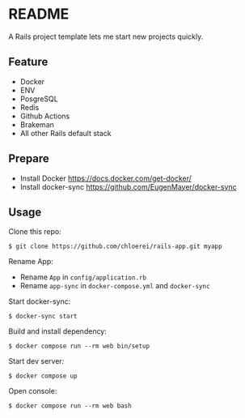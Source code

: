 # README

A Rails project template lets me start new projects quickly.

## Feature

- Docker
- ENV
- PosgreSQL
- Redis
- Github Actions
- Brakeman
- All other Rails default stack

## Prepare

- Install Docker https://docs.docker.com/get-docker/
- Install docker-sync https://github.com/EugenMayer/docker-sync

## Usage

Clone this repo:

```
$ git clone https://github.com/chloerei/rails-app.git myapp
```

Rename App:

- Rename `App` in `config/application.rb`
- Rename `app-sync` in `docker-compose.yml` and `docker-sync`

Start docker-sync:

```
$ docker-sync start
```

Build and install dependency:

```
$ docker compose run --rm web bin/setup
```

Start dev server:

```
$ docker compose up
```

Open console:

```
$ docker compose run --rm web bash
```
